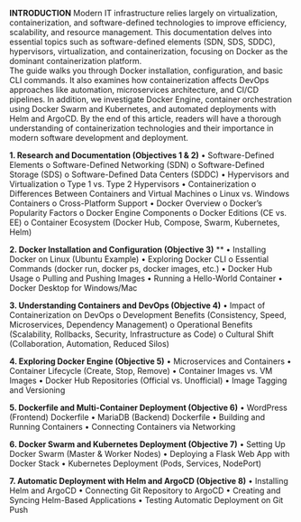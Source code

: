 **INTRODUCTION** 
Modern IT infrastructure relies largely on virtualization, containerization, and software-defined 
technologies to improve efficiency, scalability, and resource management. This documentation delves 
into essential topics such as software-defined elements (SDN, SDS, SDDC), hypervisors, virtualization, 
and containerization, focusing on Docker as the dominant containerization platform.  
The guide walks you through Docker installation, configuration, and basic CLI commands. It also 
examines how containerization affects DevOps approaches like automation, microservices 
architecture, and CI/CD pipelines. In addition, we investigate Docker Engine, container orchestration 
using Docker Swarm and Kubernetes, and automated deployments with Helm and ArgoCD. 
By the end of this article, readers will have a thorough understanding of containerization 
technologies and their importance in modern software development and deployment.  

**1. Research and Documentation (Objectives 1 & 2)**
• Software-Defined Elements 
o Software-Defined Networking (SDN) 
o Software-Defined Storage (SDS) 
o Software-Defined Data Centers (SDDC) 
• Hypervisors and Virtualization 
o Type 1 vs. Type 2 Hypervisors 
• Containerization 
o Differences Between Containers and Virtual Machines 
o Linux vs. Windows Containers 
o Cross-Platform Support 
• Docker Overview 
o Docker’s Popularity Factors 
o Docker Engine Components 
o Docker Editions (CE vs. EE) 
o Container Ecosystem (Docker Hub, Compose, Swarm, Kubernetes, Helm) 


**2. Docker Installation and Configuration (Objective 3)** **
• Installing Docker on Linux (Ubuntu Example) 
• Exploring Docker CLI 
o Essential Commands (docker run, docker ps, docker images, etc.) 
• Docker Hub Usage 
o Pulling and Pushing Images 
• Running a Hello-World Container 
• Docker Desktop for Windows/Mac 


**3. Understanding Containers and DevOps (Objective 4)**
• Impact of Containerization on DevOps 
o Development Benefits (Consistency, Speed, Microservices, Dependency 
Management) 
o Operational Benefits (Scalability, Rollbacks, Security, Infrastructure as Code) 
o Cultural Shift (Collaboration, Automation, Reduced Silos) 



**4. Exploring Docker Engine (Objective 5)**
• Microservices and Containers 
• Container Lifecycle (Create, Stop, Remove) 
• Container Images vs. VM Images 
• Docker Hub Repositories (Official vs. Unofficial) 
• Image Tagging and Versioning 


**5. Dockerfile and Multi-Container Deployment (Objective 6)**
• WordPress (Frontend) Dockerfile 
• MariaDB (Backend) Dockerfile 
• Building and Running Containers 
• Connecting Containers via Networking 


**6. Docker Swarm and Kubernetes Deployment (Objective 7)**
• Setting Up Docker Swarm (Master & Worker Nodes) 
• Deploying a Flask Web App with Docker Stack 
• Kubernetes Deployment (Pods, Services, NodePort) 



**7. Automatic Deployment with Helm and ArgoCD (Objective 8)**
• Installing Helm and ArgoCD 
• Connecting Git Repository to ArgoCD 
• Creating and Syncing Helm-Based Applications 
• Testing Automatic Deployment on Git Push 
